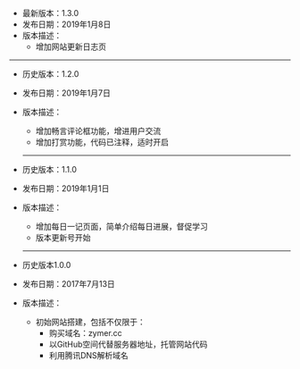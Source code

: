 - 最新版本：1.3.0
- 发布日期：2019年1月8日
- 版本描述：
  - 增加网站更新日志页 
****

- 历史版本：1.2.0
- 发布日期：2019年1月7日
- 版本描述：
  - 增加畅言评论框功能，增进用户交流
  - 增加打赏功能，代码已注释，适时开启
  ****
  
- 历史版本：1.1.0
- 发布日期：2019年1月1日
- 版本描述：
  - 增加每日一记页面，简单介绍每日进展，督促学习
  - 版本更新号开始
  ****
  
- 历史版本1.0.0
- 发布日期：2017年7月13日
- 版本描述：
  - 初始网站搭建，包括不仅限于：
    - 购买域名：zymer.cc
    - 以GitHub空间代替服务器地址，托管网站代码
    - 利用腾讯DNS解析域名

